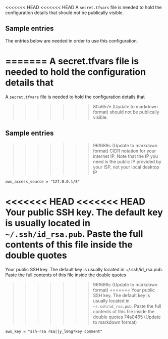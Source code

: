 <<<<<<< HEAD
<<<<<<< HEAD
A `secret.tfvars` file is needed to hold the configuration details that 
should not be publically visible.

## Sample entries
The entries below are needed in order to use this configuration.

=======
A secret.tfvars file is needed to hold the configuration details that 
=======
A `secret.tfvars` file is needed to hold the configuration details that 
>>>>>>> 80a657e (Update to markdown format)
should not be publically visible.

## Sample entries
>>>>>>> 96f689c (Update to markdown format)
CIDR notation for your internet IP. Note that the IP you need is the public IP provided by your ISP, not your local desktop IP

```
aws_access_source = "127.0.0.1/8"
```

<<<<<<< HEAD
<<<<<<< HEAD
Your public SSH key. The default key is usually located in `~/.ssh/id_rsa.pub`. Paste the full contents of this file inside the double quotes
=======
Your public SSH key. The default key is usually located in ~/.ssh/id_rsa.pub. Paste the full contents of this file inside the double quotes
>>>>>>> 96f689c (Update to markdown format)
=======
Your public SSH key. The default key is usually located in `~/.ssh/id_rsa.pub`. Paste the full contents of this file inside the double quotes
>>>>>>> 74a0465 (Update to markdown format)
```
aws_key = "ssh-rsa rEa||y_l0ng*key comment"
```